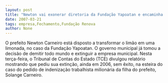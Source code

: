 ```yaml
---
layout: post
title: "Newton vai exonerar diretoria da Fundação Yapoatan e encaminha fechamento da empresa"
date: 2007-03-21
tags: empresa,Fechamento,Fundação Renova
author: None
---
```

O prefeito Newton Carneiro está disposto a transformar o limão em uma limonada, no caso da Fundação Yapoatan.
O governo municipal já tomou a decisão de demitir todo mundo e extinguir a empresa municipal.
Nesta terça-feira, o Tribunal de Contas do Estado (TCE) divulgou relatório mostrando que pediu sua extinção, ainda em 2006, sem êxito, na esteira do caso do pedido de indenização trabalhista milionária da filha do prefeito, Solange Carneiro. 